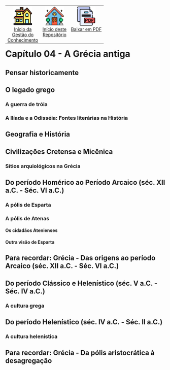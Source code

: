<table align="right" border="0">
  <tr>
    <td align="center" valign="top">
      <a href="https://github.com/dnlclaudino/gestao-do-conhecimento#readme">
        <img src="https://github.com/dnlclaudino/imagens/blob/master/icones/icone-casa3.png?raw=true" heigh="60" width="60"><br>Início da <br>Gestão do <br>Conhecimento
      </a>
    </td>
    <td align="center" valign="top">
      <a href="https://github.com/dnlclaudino/historia#readme">
        <img src="https://github.com/dnlclaudino/imagens/blob/master/icones/icone-casa2.png?raw=true" heigh="60" width="60"><br>Início deste <br>Repositório
      </a>
    </td>
    <td align="center" valign="top">
      <a href="https://github.com/dnlclaudino/historia#readme">
        <img src="https://github.com/dnlclaudino/imagens/blob/master/icones-aplicativos/pdf/pdf.png?raw=true" heigh="60" width="60"><br>Baixar em PDF
      </a>
    </td>
  </tr>
</table><br><br><br><br><br>

# Capítulo 04 - A Grécia antiga

## Pensar historicamente

## O legado grego

### A guerra de tróia

### A Ilíada e a Odisséia: Fontes literárias na História

## Geografia e História

## Civilizações Cretensa e Micênica

### Sítios arquiológicos na Grécia

## Do período Homérico ao Período Arcaico (séc. XII a.C. - Séc. VI a.C.)

### A pólis de Esparta

### A pólis de Atenas

#### Os cidadãos Atenienses

#### Outra visão de Esparta

## Para recordar: Grécia - Das origens ao período Arcaico (séc. XII a.C. - Séc. VI a.C.)

## Do período Clássico e Helenístico (séc. V a.C. - Séc. IV a.C.)

### A cultura grega

## Do período Helenístico (séc. IV a.C. - Séc. II a.C.)

### A cultura helenística

## Para recordar: Grécia - Da pólis aristocrática à desagregação
